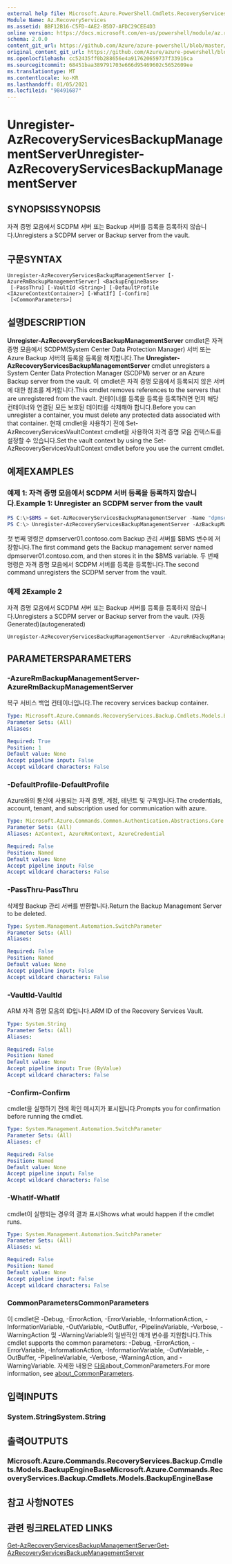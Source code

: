 ```yaml
---
external help file: Microsoft.Azure.PowerShell.Cmdlets.RecoveryServices.Backup.dll-Help.xml
Module Name: Az.RecoveryServices
ms.assetid: BBF12B16-C5FD-4AE2-B5D7-AFDC29CEE4D3
online version: https://docs.microsoft.com/en-us/powershell/module/az.recoveryservices/unregister-azrecoveryservicesbackupmanagementserver
schema: 2.0.0
content_git_url: https://github.com/Azure/azure-powershell/blob/master/src/RecoveryServices/RecoveryServices/help/Unregister-AzRecoveryServicesBackupManagementServer.md
original_content_git_url: https://github.com/Azure/azure-powershell/blob/master/src/RecoveryServices/RecoveryServices/help/Unregister-AzRecoveryServicesBackupManagementServer.md
ms.openlocfilehash: cc52435ff0b288656e4a917620659737f33916ca
ms.sourcegitcommit: 68451baa389791703e666d95469602c5652609ee
ms.translationtype: MT
ms.contentlocale: ko-KR
ms.lasthandoff: 01/05/2021
ms.locfileid: "98491687"
---
```

# <span data-ttu-id="0f308-101">Unregister-AzRecoveryServicesBackupManagementServer</span><span class="sxs-lookup"><span data-stu-id="0f308-101">Unregister-AzRecoveryServicesBackupManagementServer</span></span>

## <span data-ttu-id="0f308-102">SYNOPSIS</span><span class="sxs-lookup"><span data-stu-id="0f308-102">SYNOPSIS</span></span>
<span data-ttu-id="0f308-103">자격 증명 모음에서 SCDPM 서버 또는 Backup 서버를 등록을 등록하지 않습니다.</span><span class="sxs-lookup"><span data-stu-id="0f308-103">Unregisters a SCDPM server or Backup server from the vault.</span></span>

## <span data-ttu-id="0f308-104">구문</span><span class="sxs-lookup"><span data-stu-id="0f308-104">SYNTAX</span></span>

```
Unregister-AzRecoveryServicesBackupManagementServer [-AzureRmBackupManagementServer] <BackupEngineBase>
 [-PassThru] [-VaultId <String>] [-DefaultProfile <IAzureContextContainer>] [-WhatIf] [-Confirm]
 [<CommonParameters>]
```

## <span data-ttu-id="0f308-105">설명</span><span class="sxs-lookup"><span data-stu-id="0f308-105">DESCRIPTION</span></span>
<span data-ttu-id="0f308-106">**Unregister-AzRecoveryServicesBackupManagementServer** cmdlet은 자격 증명 모음에서 SCDPM(System Center Data Protection Manager) 서버 또는 Azure Backup 서버의 등록을 등록을 해지합니다.</span><span class="sxs-lookup"><span data-stu-id="0f308-106">The **Unregister-AzRecoveryServicesBackupManagementServer** cmdlet unregisters a System Center Data Protection Manager (SCDPM) server or an Azure Backup server from the vault.</span></span>
<span data-ttu-id="0f308-107">이 cmdlet은 자격 증명 모음에서 등록되지 않은 서버에 대한 참조를 제거합니다.</span><span class="sxs-lookup"><span data-stu-id="0f308-107">This cmdlet removes references to the servers that are unregistered from the vault.</span></span>
<span data-ttu-id="0f308-108">컨테이너를 등록을 등록을 등록하려면 먼저 해당 컨테이너와 연결된 모든 보호된 데이터를 삭제해야 합니다.</span><span class="sxs-lookup"><span data-stu-id="0f308-108">Before you can unregister a container, you must delete any protected data associated with that container.</span></span>
<span data-ttu-id="0f308-109">현재 cmdlet을 사용하기 전에 Set-AzRecoveryServicesVaultContext cmdlet을 사용하여 자격 증명 모음 컨텍스트를 설정할 수 있습니다.</span><span class="sxs-lookup"><span data-stu-id="0f308-109">Set the vault context by using the Set-AzRecoveryServicesVaultContext cmdlet before you use the current cmdlet.</span></span>

## <span data-ttu-id="0f308-110">예제</span><span class="sxs-lookup"><span data-stu-id="0f308-110">EXAMPLES</span></span>

### <span data-ttu-id="0f308-111">예제 1: 자격 증명 모음에서 SCDPM 서버 등록을 등록하지 않습니다.</span><span class="sxs-lookup"><span data-stu-id="0f308-111">Example 1: Unregister an SCDPM server from the vault</span></span>
```powershell
PS C:\>$BMS = Get-AzRecoveryServicesBackupManagementServer -Name "dpmserver01.contoso.com"
PS C:\> Unregister-AzRecoveryServicesBackupManagementServer -AzBackupManagementServer $BMS
```

<span data-ttu-id="0f308-112">첫 번째 명령은 dpmserver01.contoso.com Backup 관리 서버를 $BMS 변수에 저장합니다.</span><span class="sxs-lookup"><span data-stu-id="0f308-112">The first command gets the Backup management server named dpmserver01.contoso.com, and then stores it in the $BMS variable.</span></span>
<span data-ttu-id="0f308-113">두 번째 명령은 자격 증명 모음에서 SCDPM 서버를 등록을 등록합니다.</span><span class="sxs-lookup"><span data-stu-id="0f308-113">The second command unregisters the SCDPM server from the vault.</span></span>

### <span data-ttu-id="0f308-114">예제 2</span><span class="sxs-lookup"><span data-stu-id="0f308-114">Example 2</span></span>

<span data-ttu-id="0f308-115">자격 증명 모음에서 SCDPM 서버 또는 Backup 서버를 등록을 등록하지 않습니다.</span><span class="sxs-lookup"><span data-stu-id="0f308-115">Unregisters a SCDPM server or Backup server from the vault.</span></span> <span data-ttu-id="0f308-116">(자동Generated)</span><span class="sxs-lookup"><span data-stu-id="0f308-116">(autogenerated)</span></span>

```powershell <!-- Aladdin Generated Example --> 
Unregister-AzRecoveryServicesBackupManagementServer -AzureRmBackupManagementServer <BackupEngineBase> -VaultId $vault.ID
```

## <span data-ttu-id="0f308-117">PARAMETERS</span><span class="sxs-lookup"><span data-stu-id="0f308-117">PARAMETERS</span></span>

### <span data-ttu-id="0f308-118">-AzureRmBackupManagementServer</span><span class="sxs-lookup"><span data-stu-id="0f308-118">-AzureRmBackupManagementServer</span></span>
<span data-ttu-id="0f308-119">복구 서비스 백업 컨테이너입니다.</span><span class="sxs-lookup"><span data-stu-id="0f308-119">The recovery services backup container.</span></span>

```yaml
Type: Microsoft.Azure.Commands.RecoveryServices.Backup.Cmdlets.Models.BackupEngineBase
Parameter Sets: (All)
Aliases:

Required: True
Position: 1
Default value: None
Accept pipeline input: False
Accept wildcard characters: False
```

### <span data-ttu-id="0f308-120">-DefaultProfile</span><span class="sxs-lookup"><span data-stu-id="0f308-120">-DefaultProfile</span></span>
<span data-ttu-id="0f308-121">Azure와의 통신에 사용되는 자격 증명, 계정, 테넌트 및 구독입니다.</span><span class="sxs-lookup"><span data-stu-id="0f308-121">The credentials, account, tenant, and subscription used for communication with azure.</span></span>

```yaml
Type: Microsoft.Azure.Commands.Common.Authentication.Abstractions.Core.IAzureContextContainer
Parameter Sets: (All)
Aliases: AzContext, AzureRmContext, AzureCredential

Required: False
Position: Named
Default value: None
Accept pipeline input: False
Accept wildcard characters: False
```

### <span data-ttu-id="0f308-122">-PassThru</span><span class="sxs-lookup"><span data-stu-id="0f308-122">-PassThru</span></span>
<span data-ttu-id="0f308-123">삭제할 Backup 관리 서버를 반환합니다.</span><span class="sxs-lookup"><span data-stu-id="0f308-123">Return the Backup Management Server to be deleted.</span></span>

```yaml
Type: System.Management.Automation.SwitchParameter
Parameter Sets: (All)
Aliases:

Required: False
Position: Named
Default value: None
Accept pipeline input: False
Accept wildcard characters: False
```

### <span data-ttu-id="0f308-124">-VaultId</span><span class="sxs-lookup"><span data-stu-id="0f308-124">-VaultId</span></span>
<span data-ttu-id="0f308-125">ARM 자격 증명 모음의 ID입니다.</span><span class="sxs-lookup"><span data-stu-id="0f308-125">ARM ID of the Recovery Services Vault.</span></span>

```yaml
Type: System.String
Parameter Sets: (All)
Aliases:

Required: False
Position: Named
Default value: None
Accept pipeline input: True (ByValue)
Accept wildcard characters: False
```

### <span data-ttu-id="0f308-126">-Confirm</span><span class="sxs-lookup"><span data-stu-id="0f308-126">-Confirm</span></span>
<span data-ttu-id="0f308-127">cmdlet을 실행하기 전에 확인 메시지가 표시됩니다.</span><span class="sxs-lookup"><span data-stu-id="0f308-127">Prompts you for confirmation before running the cmdlet.</span></span>

```yaml
Type: System.Management.Automation.SwitchParameter
Parameter Sets: (All)
Aliases: cf

Required: False
Position: Named
Default value: None
Accept pipeline input: False
Accept wildcard characters: False
```

### <span data-ttu-id="0f308-128">-WhatIf</span><span class="sxs-lookup"><span data-stu-id="0f308-128">-WhatIf</span></span>
<span data-ttu-id="0f308-129">cmdlet이 실행되는 경우의 결과 표시</span><span class="sxs-lookup"><span data-stu-id="0f308-129">Shows what would happen if the cmdlet runs.</span></span> 

```yaml
Type: System.Management.Automation.SwitchParameter
Parameter Sets: (All)
Aliases: wi

Required: False
Position: Named
Default value: None
Accept pipeline input: False
Accept wildcard characters: False
```

### <span data-ttu-id="0f308-130">CommonParameters</span><span class="sxs-lookup"><span data-stu-id="0f308-130">CommonParameters</span></span>
<span data-ttu-id="0f308-131">이 cmdlet은 -Debug, -ErrorAction, -ErrorVariable, -InformationAction, -InformationVariable, -OutVariable, -OutBuffer, -PipelineVariable, -Verbose, -WarningAction 및 -WarningVariable의 일반적인 매개 변수를 지원합니다.</span><span class="sxs-lookup"><span data-stu-id="0f308-131">This cmdlet supports the common parameters: -Debug, -ErrorAction, -ErrorVariable, -InformationAction, -InformationVariable, -OutVariable, -OutBuffer, -PipelineVariable, -Verbose, -WarningAction, and -WarningVariable.</span></span> <span data-ttu-id="0f308-132">자세한 내용은 [다음](http://go.microsoft.com/fwlink/?LinkID=113216)about_CommonParameters.</span><span class="sxs-lookup"><span data-stu-id="0f308-132">For more information, see [about_CommonParameters](http://go.microsoft.com/fwlink/?LinkID=113216).</span></span>

## <span data-ttu-id="0f308-133">입력</span><span class="sxs-lookup"><span data-stu-id="0f308-133">INPUTS</span></span>

### <span data-ttu-id="0f308-134">System.String</span><span class="sxs-lookup"><span data-stu-id="0f308-134">System.String</span></span>

## <span data-ttu-id="0f308-135">출력</span><span class="sxs-lookup"><span data-stu-id="0f308-135">OUTPUTS</span></span>

### <span data-ttu-id="0f308-136">Microsoft.Azure.Commands.RecoveryServices.Backup.Cmdlets.Models.BackupEngineBase</span><span class="sxs-lookup"><span data-stu-id="0f308-136">Microsoft.Azure.Commands.RecoveryServices.Backup.Cmdlets.Models.BackupEngineBase</span></span>

## <span data-ttu-id="0f308-137">참고 사항</span><span class="sxs-lookup"><span data-stu-id="0f308-137">NOTES</span></span>

## <span data-ttu-id="0f308-138">관련 링크</span><span class="sxs-lookup"><span data-stu-id="0f308-138">RELATED LINKS</span></span>

[<span data-ttu-id="0f308-139">Get-AzRecoveryServicesBackupManagementServer</span><span class="sxs-lookup"><span data-stu-id="0f308-139">Get-AzRecoveryServicesBackupManagementServer</span></span>](./Get-AzRecoveryServicesBackupManagementServer.md)


